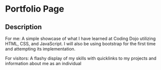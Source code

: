 # Portfolio Page

## Description
For me:
A simple showcase of what I have learned at Coding Dojo utilizing HTML, CSS, and JavaScript. 
I will also be using bootstrap for the first time and attempting its implementation.

For visitors:
A flashy display of my skills with quicklinks to my projects and information about me as an individual
